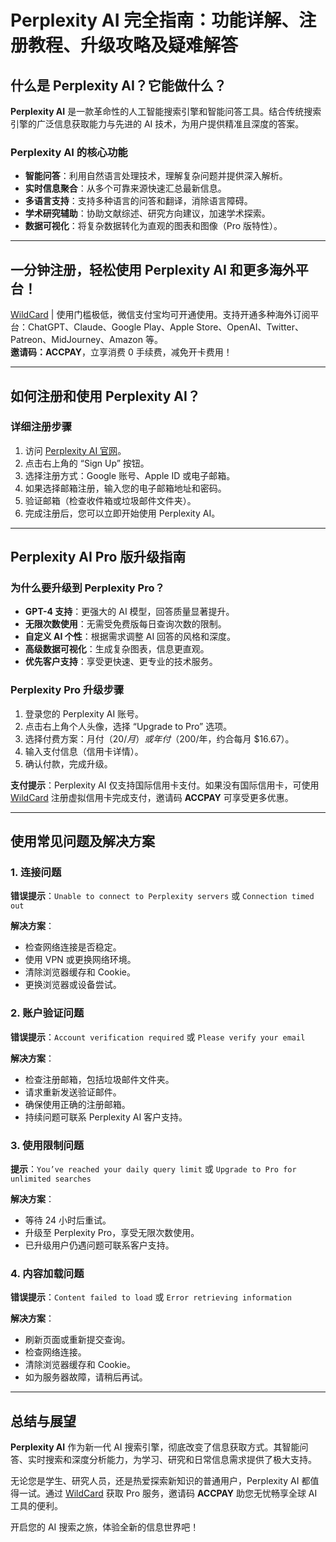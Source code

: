 # Perplexity AI 完全指南：功能详解、注册教程、升级攻略及疑难解答

## 什么是 Perplexity AI？它能做什么？

**Perplexity AI** 是一款革命性的人工智能搜索引擎和智能问答工具。结合传统搜索引擎的广泛信息获取能力与先进的 AI 技术，为用户提供精准且深度的答案。

### Perplexity AI 的核心功能

- **智能问答**：利用自然语言处理技术，理解复杂问题并提供深入解析。
- **实时信息聚合**：从多个可靠来源快速汇总最新信息。
- **多语言支持**：支持多种语言的问答和翻译，消除语言障碍。
- **学术研究辅助**：协助文献综述、研究方向建议，加速学术探索。
- **数据可视化**：将复杂数据转化为直观的图表和图像（Pro 版特性）。

---

## 一分钟注册，轻松使用 Perplexity AI 和更多海外平台！

[WildCard](https://bit.ly/bewildcard) | 使用门槛极低，微信支付宝均可开通使用。支持开通多种海外订阅平台：ChatGPT、Claude、Google Play、Apple Store、OpenAI、Twitter、Patreon、MidJourney、Amazon 等。  
**邀请码：ACCPAY**，立享消费 0 手续费，减免开卡费用！

---

## 如何注册和使用 Perplexity AI？

### 详细注册步骤

1. 访问 [Perplexity AI 官网](https://www.perplexity.ai)。
2. 点击右上角的 “Sign Up” 按钮。
3. 选择注册方式：Google 账号、Apple ID 或电子邮箱。
4. 如果选择邮箱注册，输入您的电子邮箱地址和密码。
5. 验证邮箱（检查收件箱或垃圾邮件文件夹）。
6. 完成注册后，您可以立即开始使用 Perplexity AI。


---

## Perplexity AI Pro 版升级指南

### 为什么要升级到 Perplexity Pro？

- **GPT-4 支持**：更强大的 AI 模型，回答质量显著提升。
- **无限次数使用**：无需受免费版每日查询次数的限制。
- **自定义 AI 个性**：根据需求调整 AI 回答的风格和深度。
- **高级数据可视化**：生成复杂图表，信息更直观。
- **优先客户支持**：享受更快速、更专业的技术服务。

### Perplexity Pro 升级步骤

1. 登录您的 Perplexity AI 账号。
2. 点击右上角个人头像，选择 “Upgrade to Pro” 选项。
3. 选择付费方案：月付（$20/月）或年付（$200/年，约合每月 $16.67）。
4. 输入支付信息（信用卡详情）。
5. 确认付款，完成升级。

**支付提示**：Perplexity AI 仅支持国际信用卡支付。如果没有国际信用卡，可使用 [WildCard](https://bit.ly/bewildcard) 注册虚拟信用卡完成支付，邀请码 **ACCPAY** 可享受更多优惠。

---

## 使用常见问题及解决方案

### 1. 连接问题

**错误提示**：`Unable to connect to Perplexity servers` 或 `Connection timed out`  

**解决方案**：
- 检查网络连接是否稳定。
- 使用 VPN 或更换网络环境。
- 清除浏览器缓存和 Cookie。
- 更换浏览器或设备尝试。

### 2. 账户验证问题

**错误提示**：`Account verification required` 或 `Please verify your email`  

**解决方案**：
- 检查注册邮箱，包括垃圾邮件文件夹。
- 请求重新发送验证邮件。
- 确保使用正确的注册邮箱。
- 持续问题可联系 Perplexity AI 客户支持。

### 3. 使用限制问题

**提示**：`You’ve reached your daily query limit` 或 `Upgrade to Pro for unlimited searches`  

**解决方案**：
- 等待 24 小时后重试。
- 升级至 Perplexity Pro，享受无限次数使用。
- 已升级用户仍遇问题可联系客户支持。

### 4. 内容加载问题

**错误提示**：`Content failed to load` 或 `Error retrieving information`  

**解决方案**：
- 刷新页面或重新提交查询。
- 检查网络连接。
- 清除浏览器缓存和 Cookie。
- 如为服务器故障，请稍后再试。

---

## 总结与展望

**Perplexity AI** 作为新一代 AI 搜索引擎，彻底改变了信息获取方式。其智能问答、实时搜索和深度分析能力，为学习、研究和日常信息需求提供了极大支持。

无论您是学生、研究人员，还是热爱探索新知识的普通用户，Perplexity AI 都值得一试。通过 [WildCard](https://bit.ly/bewildcard) 获取 Pro 服务，邀请码 **ACCPAY** 助您无忧畅享全球 AI 工具的便利。

开启您的 AI 搜索之旅，体验全新的信息世界吧！
